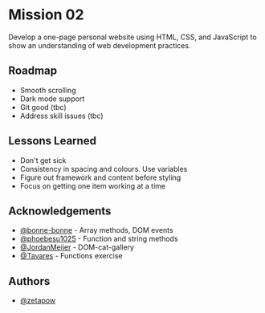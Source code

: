 # Mission 02

Develop a one-page personal website using HTML, CSS, and JavaScript to show an understanding of web development practices.

## Roadmap

-  Smooth scrolling
-  Dark mode support
-  Git good (tbc)
-  Address skill issues (tbc)

## Lessons Learned

-  Don't get sick
-  Consistency in spacing and colours. Use variables
-  Figure out framework and content before styling
-  Focus on getting one item working at a time

## Acknowledgements

-  [@bonne-bonne](https://github.com/bonne-bonne) - Array methods, DOM events
-  [@phoebesu1025](https://github.com/phoebesu1025) - Function and string methods
-  [@JordanMeijer](https://github.com/JordanMeijer/) - DOM-cat-gallery
-  [@Tavares](https://github.com/T-Tavares) - Functions exercise

## Authors

-  [@zetapow](https://www.github.com/zetapow)

